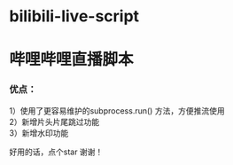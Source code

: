# bilibili-live-script

<h1>哔哩哔哩直播脚本</h1>

<h3>优点：</h3>
   1）使用了更容易维护的subprocess.run() 方法，方便推流使用
  <br>  2）新增片头片尾跳过功能
  <br>  3）新增水印功能
    
好用的话，点个star 谢谢！
